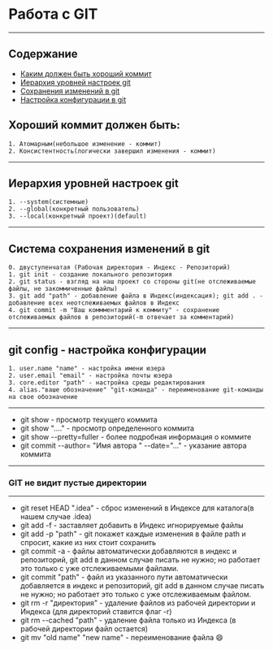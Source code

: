 # Работа с GIT
---
## Содержание
- [Каким должен быть хороший коммит](#goodcommit)
- [Иерархия уровней настроек git](#settinglevel)
- [Сохранения изменений в git](#savechanges)
- [Настройка конфигурации в git](#config)
## <a id="goodcommit">Хороший коммит должен быть:</a>
	1. Атомарным(небольшое изменение - коммит)
	2. Консистентность(логически завершил изменения - коммит)
---
 
## <a id="settinglevel">Иерархия уровней настроек git</a>
	1. --system(системные)
	2. --global(конкретный пользователь)
	3. --local(конкретный проект)(default)
---

## <a id="savechanges">Система сохранения изменений в git</a>
	0. двуступенчатая (Рабочая директория - Индекс - Репозиторий)
	1. git init - создание локального репозитория
	2. git status - взгляд на наш проект со стороны git(не отслеживаемые файлы, не закоммиченные файлы)
	3. git add "path" - добавление файла в Индекс(индексация); git add . - добавление всех неотслеживаемых файлов в Индекс 
	4. git commit -m "Ваш коммментарий к коммиту" - сохранение отслеживаемых файлов в репозиторий(-m отвечает за комментарий)
---
	
## <a id="config">git config - настройка конфигурации</a>
	1. user.name "name" - настройка имени юзера
	2. user.email "email" - настройка почты юзера
	3. core.editor "path" - настройка среды редактирования
	4. alias."ваше обозначение" "git-команда" - переименование git-команды на свое обозначение
---
	
- git show - просмотр текущего коммита
- git show "...." - просмотр определенного коммита
- git show --pretty=fuller - более подробная информация о коммите
- git commit --author= "Имя автора <email>" --date="..." - указание автора коммита
---

### GIT не видит пустые директории
---

- git reset HEAD ".idea" - сброс изменений в Индексе для каталога(в нашем случае .idea)
- git add -f - заставляет добавить в Индекс игнорируемые файлы
- git add -p "path" - git покажет каждые изменения в файле path и спросит, какие из них стоит сохранить
- git commit -a - файлы автоматически добавляются в индекс и репозиторий, git add в данном случае писать не нужно; но работает это только с уже отслеживаемыми файлами.
- git commit "path" - файл из указанного пути автоматически добавляется в индекс и репозиторий, git add в данном случае писать не нужно; но работает это только с уже отслеживаемым файлом.
- git rm -r "директория" - удаление файлов из рабочей директории и Индекса  (для директорий ставится флаг -r)
- git rm --cached "path" - удаление файла только из Индекса (в рабочей директории файл остается)
- git mv "old name" "new name" - переименование файла
:smile: